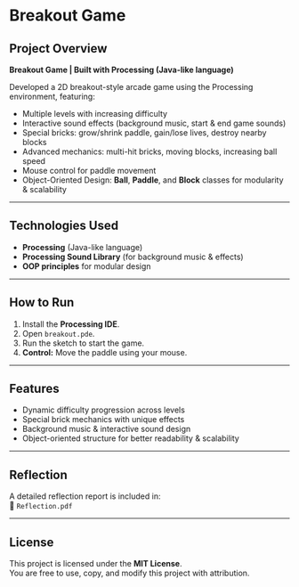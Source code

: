 # Breakout Game

## Project Overview
**Breakout Game | Built with Processing (Java-like language)**  

Developed a 2D breakout-style arcade game using the Processing environment, featuring:

- Multiple levels with increasing difficulty  
- Interactive sound effects (background music, start & end game sounds)  
- Special bricks: grow/shrink paddle, gain/lose lives, destroy nearby blocks  
- Advanced mechanics: multi-hit bricks, moving blocks, increasing ball speed  
- Mouse control for paddle movement  
- Object-Oriented Design: **Ball**, **Paddle**, and **Block** classes for modularity & scalability  

---

## Technologies Used
- **Processing** (Java-like language)  
- **Processing Sound Library** (for background music & effects)  
- **OOP principles** for modular design  

---

## How to Run
1. Install the **Processing IDE**.  
2. Open `breakout.pde`.  
3. Run the sketch to start the game.  
4. **Control:** Move the paddle using your mouse.  

---

## Features
- Dynamic difficulty progression across levels  
- Special brick mechanics with unique effects  
- Background music & interactive sound design  
- Object-oriented structure for better readability & scalability  

---

## Reflection
A detailed reflection report is included in:  
📄 `Reflection.pdf`  

---

## License
This project is licensed under the **MIT License**.  
You are free to use, copy, and modify this project with attribution.
